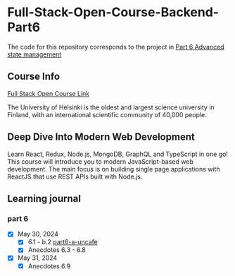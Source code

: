 # Full-Stack-Open-Course-Backend-Part6

The code for this repository corresponds to the project in [Part 6 Advanced state management](https://fullstackopen.com/en/part6)

## Course Info

[Full Stack Open Course Link](https://fullstackopen.com/en/)

The University of Helsinki is the oldest and largest science university in Finland, with an international scientific community of 40,000 people.

## Deep Dive Into Modern Web Development

Learn React, Redux, Node.js, MongoDB, GraphQL and TypeScript in one go! This course will introduce you to modern JavaScript-based web development. The main focus is on building single page applications with ReactJS that use REST APIs built with Node.js.

## Learning journal

### part 6

- [x] May 30, 2024
  - [x] 6.1 - b.2 [part6-a-uncafe](https://github.com/kxzb-fun/Full-Stack-Open-Course-Part6/tree/main/part6-a-unicafe)
  - [x] Anecdotes 6.3 - 6.8
- [x] May 31, 2024
  - [x] Anecdotes 6.9
